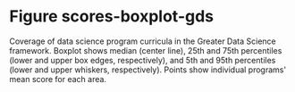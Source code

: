 # Figure scores-boxplot-gds

Coverage of data science program curricula in the Greater Data Science framework. Boxplot shows median (center line), 25th and 75th percentiles (lower and upper box edges, respectively), and 5th and 95th percentiles (lower and upper whiskers, respectively). Points show individual programs' mean score for each area.